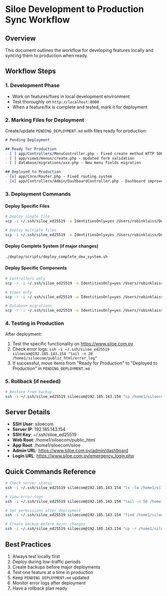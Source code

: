 # Siloe Development to Production Sync Workflow

## Overview
This document outlines the workflow for developing features locally and syncing them to production when ready.

## Workflow Steps

### 1. Development Phase
- Work on features/fixes in local development environment
- Test thoroughly on `http://localhost:8000`
- When a feature/fix is complete and tested, mark it for deployment

### 2. Marking Files for Deployment
Create/update `PENDING_DEPLOYMENT.md` with files ready for production:

```markdown
# Pending Deployment

## Ready for Production
- [ ] app/Controllers/MenuController.php - Fixed create method HTTP 500 error
- [ ] app/views/menus/create.php - Updated form validation
- [ ] database/migrations/xxx.php - New menu fields migration

## Deployed to Production
- [x] app/Core/Router.php - Fixed routing system
- [x] app/Controllers/Admin/DashboardController.php - Dashboard improvements
```

### 3. Deployment Commands

#### Deploy Specific Files
```bash
# Deploy single file
scp -i ~/.ssh/siloe_ed25519 -o IdentitiesOnly=yes /Users/robinklaiss/Dev/siloe/app/Controllers/MenuController.php siloecom@192.185.143.154:/home1/siloecom/siloe/app/Controllers/

# Deploy multiple files
scp -i ~/.ssh/siloe_ed25519 -o IdentitiesOnly=yes /Users/robinklaiss/Dev/siloe/app/Controllers/MenuController.php /Users/robinklaiss/Dev/siloe/app/views/menus/create.php siloecom@192.185.143.154:/home1/siloecom/siloe/app/Controllers/
```

#### Deploy Complete System (if major changes)
```bash
./deploy/scripts/deploy_complete_dev_system.sh
```

#### Deploy Specific Components
```bash
# Controllers only
scp -r -i ~/.ssh/siloe_ed25519 -o IdentitiesOnly=yes /Users/robinklaiss/Dev/siloe/app/Controllers/ siloecom@192.185.143.154:/home1/siloecom/siloe/app/

# Views only
scp -r -i ~/.ssh/siloe_ed25519 -o IdentitiesOnly=yes /Users/robinklaiss/Dev/siloe/app/views/ siloecom@192.185.143.154:/home1/siloecom/siloe/app/

# Database migrations
scp -r -i ~/.ssh/siloe_ed25519 -o IdentitiesOnly=yes /Users/robinklaiss/Dev/siloe/database/ siloecom@192.185.143.154:/home1/siloecom/siloe/
```

### 4. Testing in Production
After deployment:
1. Test the specific functionality on https://www.siloe.com.py
2. Check error logs: `ssh -i ~/.ssh/siloe_ed25519 siloecom@192.185.143.154 "tail -n 20 /home1/siloecom/public_html/error_log"`
3. If successful, move items from "Ready for Production" to "Deployed to Production" in `PENDING_DEPLOYMENT.md`

### 5. Rollback (if needed)
```bash
# Restore from backup
ssh -i ~/.ssh/siloe_ed25519 siloecom@192.185.143.154 "cp /home1/siloecom/siloe/backup_YYYYMMDD_HHMMSS/path/to/file /home1/siloecom/siloe/path/to/file"
```

## Server Details
- **SSH User**: siloecom
- **Server IP**: 192.185.143.154
- **SSH Key**: ~/.ssh/siloe_ed25519
- **Web Root**: /home1/siloecom/public_html
- **App Root**: /home1/siloecom/siloe
- **Admin URL**: https://www.siloe.com.py/admin/dashboard
- **Login URL**: https://www.siloe.com.py/emergency_login.php

## Quick Commands Reference
```bash
# Check server status
ssh -i ~/.ssh/siloe_ed25519 siloecom@192.185.143.154 "ls -la /home1/siloecom/siloe"

# View error logs
ssh -i ~/.ssh/siloe_ed25519 siloecom@192.185.143.154 "tail -n 50 /home1/siloecom/public_html/error_log"

# Set permissions after deployment
ssh -i ~/.ssh/siloe_ed25519 siloecom@192.185.143.154 "find /home1/siloecom/siloe -type f -exec chmod 644 {} \; && find /home1/siloecom/siloe -type d -exec chmod 755 {} \;"

# Create backup before major changes
ssh -i ~/.ssh/siloe_ed25519 siloecom@192.185.143.154 "cp -r /home1/siloecom/siloe /home1/siloecom/backup_$(date +%Y%m%d_%H%M%S)"
```

## Best Practices
1. Always test locally first
2. Deploy during low-traffic periods
3. Create backups before major deployments
4. Test one feature at a time in production
5. Keep `PENDING_DEPLOYMENT.md` updated
6. Monitor error logs after deployment
7. Have a rollback plan ready
